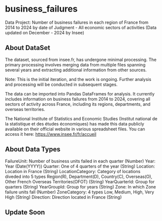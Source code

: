 # business_failures
Data Project: Number of business failures in each region of France from 2014 to 2024 by date of Judgment - All economic sectors of activities (Data updated on December - 2024 by Insee)

## About DataSet
The dataset, sourced from insee.fr, has undergone minimal processing. The primary processing involves merging data from multiple files spanning several years and extracting additional information from other sources.

Note: This is the initial iteration, and the work is ongoing. Further analysis and processing will be conducted in subsequent stages.

The data can be imported into Pandas DataFrames for analysis. It currently includes information on business failures from 2014 to 2024, covering all sectors of activity across France, including its regions, departments, and overseas territories.

The National Institute of Statistics and Economic Studies (Institut national de la statistique et des études économiques) has made this data publicly available on their official website in various spreadsheet files. You can access it here: https://www.insee.fr/fr/accueil

## About Data Types

FailureUnit: Number of business units failed in each quarter (Number)
Year: Year (Date(YYYY))
Quarter: One of 4 quarters of the year (String)
Location: Location in France (String)
LocationCategory: Category of locations diveded into 5 types Region(R), Department(D), Country(C), Overseas(O), Other French Overseas Territories(OFOT) (String)
YearQuarterId: Group for quarters (String)
YearGroupId: Group for years (String)
Zone: In which Zone failure units fall (Number)
ZoneCategory: 4 types Low, Medium, High, Very High (String)
Direction: Direction located in France (String)

## Update Soon
